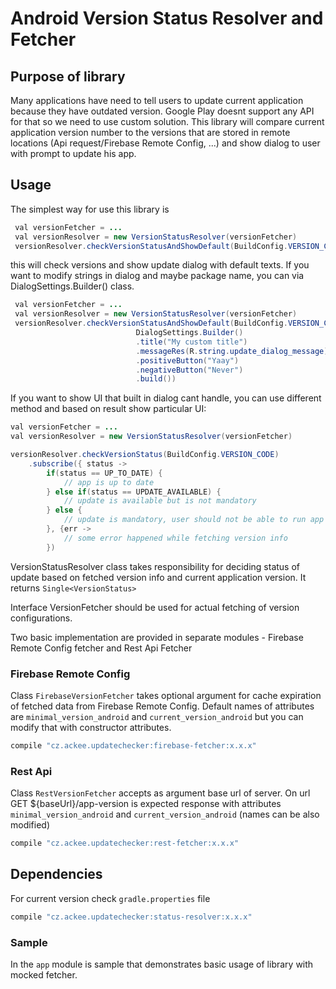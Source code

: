 # Android Version Status Resolver and Fetcher

## Purpose of library
Many applications have need to tell users to update current application because they have outdated version. Google Play doesnt support any API for that so we need to use custom solution.  This library will compare current application version number to the versions that are stored in remote locations (Api request/Firebase Remote Config, ...) and show dialog to user with prompt to update his app.

## Usage
The simplest way for use this library is
```java
 val versionFetcher = ...
 val versionResolver = new VersionStatusResolver(versionFetcher)
 versionResolver.checkVersionStatusAndShowDefault(BuildConfig.VERSION_CODE, getSupportFragmentManager())
```

this will check versions and show update dialog with default texts. If you want to modify strings in dialog and maybe package name, you can via DialogSettings.Builder() class.

```java
 val versionFetcher = ...
 val versionResolver = new VersionStatusResolver(versionFetcher)
 versionResolver.checkVersionStatusAndShowDefault(BuildConfig.VERSION_CODE, getSupportFragmentManager(),
                            DialogSettings.Builder()
                            .title("My custom title")
                            .messageRes(R.string.update_dialog_message)
                            .positiveButton("Yaay")
                            .negativeButton("Never")
                            .build())
```


If you want to show UI that built in dialog cant handle, you can use different method and based on result show particular UI:

```java
val versionFetcher = ...
val versionResolver = new VersionStatusResolver(versionFetcher)

versionResolver.checkVersionStatus(BuildConfig.VERSION_CODE)
    .subscribe({ status ->
        if(status == UP_TO_DATE) {
            // app is up to date
        } else if(status == UPDATE_AVAILABLE) {
            // update is available but is not mandatory
        } else {
            // update is mandatory, user should not be able to run app
        }, {err ->
            // some error happened while fetching version info
        })

```
VersionStatusResolver class takes responsibility for deciding status of update based on fetched version info and current application version. It returns `Single<VersionStatus>`

Interface VersionFetcher should be used for actual fetching of version configurations.

Two basic implementation are provided in separate modules - Firebase Remote Config fetcher and Rest Api Fetcher

### Firebase Remote Config
Class `FirebaseVersionFetcher` takes optional argument for cache expiration of fetched data from Firebase Remote Config. Default names of attributes are `minimal_version_android` and `current_version_android` but you can modify that with constructor attributes.
```groovy
compile "cz.ackee.updatechecker:firebase-fetcher:x.x.x"
```


### Rest Api
Class `RestVersionFetcher` accepts as argument base url of server. On url GET ${baseUrl}/app-version is expected response with attributes  `minimal_version_android` and `current_version_android` (names can be also modified)
```groovy
compile "cz.ackee.updatechecker:rest-fetcher:x.x.x"
```
## Dependencies
For current version check `gradle.properties` file
```groovy
compile "cz.ackee.updatechecker:status-resolver:x.x.x"
```


### Sample

In the `app` module is sample that demonstrates basic usage of library with mocked fetcher.